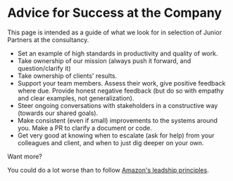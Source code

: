 
# Advice for Success at the Company

This page is intended as a guide of what we look for in selection of Junior Partners at the consultancy.
   
   * Set an example of high standards in productivity and quality of work.
   * Take ownership of our mission (always push it forward, and question/clarify it)
   * Take ownership of clients' results.
   * Support your team members. Assess their work, give positive feedback where due. Provide honest negative feedback (but do so with empathy and clear examples, not generalization).
   * Steer ongoing conversations with stakeholders in a constructive way (towards our shared goals).
   * Make consistent (even if small) improvements to the systems around you. Make a PR to clarify a document or code.
   * Get very good at knowing when to escalate (ask for help) from your colleagues and client, and when to just dig deeper on your own.

Want more?

You could do a lot worse than to follow [Amazon's leadship principles](https://www.amazon.jobs/principles).
